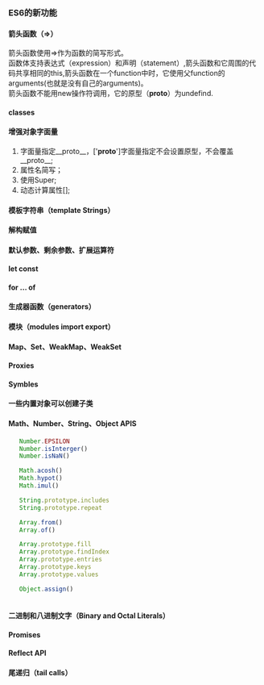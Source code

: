 ### ES6的新功能 

#### 箭头函数（=>）
 
 箭头函数使用=>作为函数的简写形式。  
 函数体支持表达式（expression）和声明（statement）,箭头函数和它周围的代码共享相同的this,箭头函数在一个function中时，它使用父function的arguments(也就是没有自己的arguments)。  
 箭头函数不能用new操作符调用，它的原型（__proto__）为undefind.

 #### classes

 #### 增强对象字面量

 1. 字面量指定__proto__，['__proto__']字面量指定不会设置原型，不会覆盖__proto__;
 2. 属性名简写；
 3. 使用Super;
 4. 动态计算属性[];

 #### 模板字符串（template Strings）

 #### 解构赋值

 #### 默认参数、剩余参数、扩展运算符

 #### let const

 #### for ... of 

 #### 生成器函数（generators）

 #### 模块（modules import export）

 #### Map、Set、WeakMap、WeakSet

 #### Proxies

 #### Symbles

 #### 一些内置对象可以创建子类

 #### Math、Number、String、Object APIS

 ```javascript
    Number.EPSILON
    Number.isInterger()
    Number.isNaN()

    Math.acosh()
    Math.hypot()
    Math.imul()

    String.prototype.includes
    String.prototype.repeat

    Array.from()
    Array.of()

    Array.prototype.fill
    Array.prototype.findIndex
    Array.prototype.entries
    Array.prototype.keys
    Array.prototype.values

    Object.assign()
    
```
#### 二进制和八进制文字（Binary and Octal Literals）

#### Promises

#### Reflect API

#### 尾递归（tail calls）


